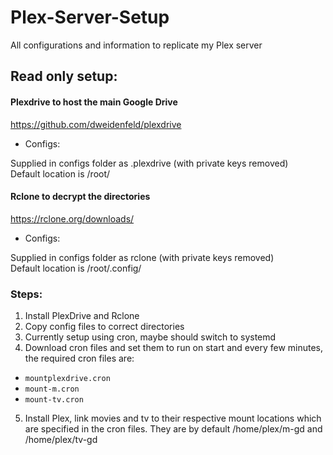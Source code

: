 # Plex-Server-Setup
All configurations and information to replicate my Plex server

## Read only setup:

#### Plexdrive to host the main Google Drive
https://github.com/dweidenfeld/plexdrive

* Configs:

Supplied in configs folder as .plexdrive (with private keys removed)    
Default location is /root/

#### Rclone to decrypt the directories
https://rclone.org/downloads/

* Configs:

Supplied in configs folder as rclone (with private keys removed)    
Default location is /root/.config/

### Steps:
1. Install PlexDrive and Rclone
2. Copy config files to correct directories
3. Currently setup using cron, maybe should switch to systemd
4. Download cron files and set them to run on start and every few minutes, the required cron files are:    
  * `mountplexdrive.cron`    
  * `mount-m.cron`    
  * `mount-tv.cron`

5. Install Plex, link movies and tv to their respective mount locations which are specified in the cron files. They are by default /home/plex/m-gd and /home/plex/tv-gd